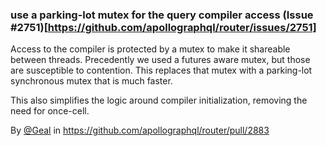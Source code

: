 ### use a parking-lot mutex for the query compiler access (Issue #2751)[https://github.com/apollographql/router/issues/2751]

Access to the compiler is protected by a mutex to make it shareable between threads. Precedently we used a futures aware mutex, but those are susceptible to contention. This replaces that mutex with a parking-lot synchronous mutex that is much faster.

This also simplifies the logic around compiler initialization, removing the need for once-cell.

By [@Geal](https://github.com/Geal) in https://github.com/apollographql/router/pull/2883

